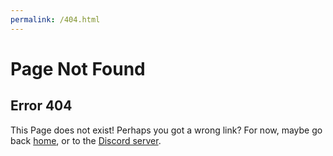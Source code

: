 ```yaml
---
permalink: /404.html
---
```


# Page Not Found
## Error 404

This Page does not exist! Perhaps you got a wrong link?
For now, maybe go back [home](/), or to the [Discord server](www.gaminglair.net/join).

